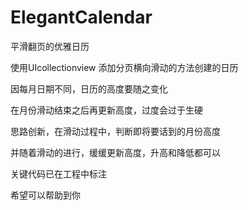 # ElegantCalendar
平滑翻页的优雅日历

使用UIcollectionview 添加分页横向滑动的方法创建的日历

因每月日期不同，日历的高度要随之变化

在月份滑动结束之后再更新高度，过度会过于生硬

思路创新，在滑动过程中，判断即将要话到的月份高度

并随着滑动的进行，缓缓更新高度，升高和降低都可以

关键代码已在工程中标注

希望可以帮助到你

